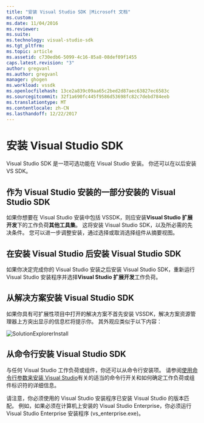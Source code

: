```yaml
---
title: "安装 Visual Studio SDK |Microsoft 文档"
ms.custom: 
ms.date: 11/04/2016
ms.reviewer: 
ms.suite: 
ms.technology: visual-studio-sdk
ms.tgt_pltfrm: 
ms.topic: article
ms.assetid: c730edb6-5099-4c16-85a8-08def09f1455
caps.latest.revision: "3"
author: gregvanl
ms.author: gregvanl
manager: ghogen
ms.workload: vssdk
ms.openlocfilehash: 13ce2a839c09aa65c2bed2d87aec63827ec6583c
ms.sourcegitcommit: 32f1a690fc445f9586d53698fc82c7debd784eeb
ms.translationtype: MT
ms.contentlocale: zh-CN
ms.lasthandoff: 12/22/2017
---
```

# <a name="installing-the-visual-studio-sdk"></a>安装 Visual Studio SDK
Visual Studio SDK 是一项可选功能在 Visual Studio 安装。 你还可以在以后安装 VS SDK。  
  
## <a name="installing-the-visual-studio-sdk-as-part-of-a-visual-studio-installation"></a>作为 Visual Studio 安装的一部分安装的 Visual Studio SDK  
 如果你想要在 Visual Studio 安装中包括 VSSDK，则应安装**Visual Studio 扩展开发**下的工作负荷**其他工具集**。 这将安装 Visual Studio SDK，以及所必需的先决条件。 您可以进一步调整安装，通过选择或取消选择组件从摘要视图。 
  
## <a name="installing-the-visual-studio-sdk-after-installing-visual-studio"></a>在安装 Visual Studio 后安装 Visual Studio SDK  
 如果你决定完成你的 Visual Studio 安装之后安装 Visual Studio SDK，重新运行 Visual Studio 安装程序并选择**Visual Studio 扩展开发**工作负荷。  
  
## <a name="installing-the-visual-studio-sdk-from-a-solution"></a>从解决方案安装 Visual Studio SDK  
 如果你具有可扩展性项目中打开的解决方案不首先安装 VSSDK，解决方案资源管理器上方突出显示的信息栏将提示你。 其外观应类似于以下内容：  
  
 ![SolutionExplorerInstall](../extensibility/media/solutionexplorerinstall.png "SolutionExplorerInstall")  
  
## <a name="installing-the-visual-studio-sdk-from-the-command-line"></a>从命令行安装 Visual Studio SDK  
与任何 Visual Studio 工作负荷或组件，你还可以从命令行安装项。 请参阅[使用命令行参数来安装 Visual Studio](../install/use-command-line-parameters-to-install-visual-studio.md)有关的适当的命令行开关和如何确定工作负荷或组件标识符的详细信息。
  
 请注意，你必须使用的 Visual Studio 安装程序已安装 Visual Studio 的版本匹配。 例如，如果必须在计算机上安装的 Visual Studio Enterprise，你必须运行 Visual Studio Enterprise 安装程序 (vs_enterprise.exe)。